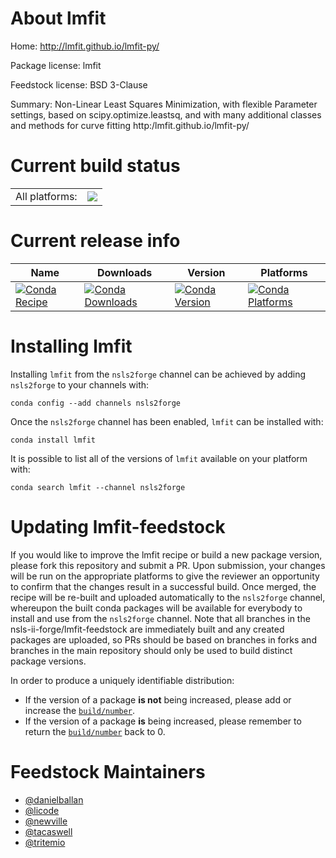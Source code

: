 About lmfit
===========

Home: http://lmfit.github.io/lmfit-py/

Package license: lmfit

Feedstock license: BSD 3-Clause

Summary: Non-Linear Least Squares Minimization, with flexible Parameter settings, based on scipy.optimize.leastsq, and with many additional classes and methods for curve fitting http:/lmfit.github.io/lmfit-py/




Current build status
====================


<table><tr><td>All platforms:</td>
    <td>
      <a href="https://dev.azure.com/nsls2forge/nsls2forge/_build/latest?definitionId=33&branchName=master">
        <img src="https://dev.azure.com/nsls2forge/nsls2forge/_apis/build/status/lmfit-feedstock?branchName=master">
      </a>
    </td>
  </tr>
</table>

Current release info
====================

| Name | Downloads | Version | Platforms |
| --- | --- | --- | --- |
| [![Conda Recipe](https://img.shields.io/badge/recipe-lmfit-green.svg)](https://anaconda.org/nsls2forge/lmfit) | [![Conda Downloads](https://img.shields.io/conda/dn/nsls2forge/lmfit.svg)](https://anaconda.org/nsls2forge/lmfit) | [![Conda Version](https://img.shields.io/conda/vn/nsls2forge/lmfit.svg)](https://anaconda.org/nsls2forge/lmfit) | [![Conda Platforms](https://img.shields.io/conda/pn/nsls2forge/lmfit.svg)](https://anaconda.org/nsls2forge/lmfit) |

Installing lmfit
================

Installing `lmfit` from the `nsls2forge` channel can be achieved by adding `nsls2forge` to your channels with:

```
conda config --add channels nsls2forge
```

Once the `nsls2forge` channel has been enabled, `lmfit` can be installed with:

```
conda install lmfit
```

It is possible to list all of the versions of `lmfit` available on your platform with:

```
conda search lmfit --channel nsls2forge
```




Updating lmfit-feedstock
========================

If you would like to improve the lmfit recipe or build a new
package version, please fork this repository and submit a PR. Upon submission,
your changes will be run on the appropriate platforms to give the reviewer an
opportunity to confirm that the changes result in a successful build. Once
merged, the recipe will be re-built and uploaded automatically to the
`nsls2forge` channel, whereupon the built conda packages will be available for
everybody to install and use from the `nsls2forge` channel.
Note that all branches in the nsls-ii-forge/lmfit-feedstock are
immediately built and any created packages are uploaded, so PRs should be based
on branches in forks and branches in the main repository should only be used to
build distinct package versions.

In order to produce a uniquely identifiable distribution:
 * If the version of a package **is not** being increased, please add or increase
   the [``build/number``](https://conda.io/docs/user-guide/tasks/build-packages/define-metadata.html#build-number-and-string).
 * If the version of a package **is** being increased, please remember to return
   the [``build/number``](https://conda.io/docs/user-guide/tasks/build-packages/define-metadata.html#build-number-and-string)
   back to 0.

Feedstock Maintainers
=====================

* [@danielballan](https://github.com/danielballan/)
* [@licode](https://github.com/licode/)
* [@newville](https://github.com/newville/)
* [@tacaswell](https://github.com/tacaswell/)
* [@tritemio](https://github.com/tritemio/)

